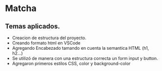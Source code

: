 # Matcha
## Temas aplicados.

- Creacion de estructura del proyecto.
- Creando formato html en VSCode
- Agregando Encabezado tamando en cuenta la semantica HTML (h1, h2...)
- Se utilizó de manera con una estructura correcta un form input y button.
- Agregaron primeros estilos CSS, color y background-color
